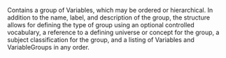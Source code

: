 Contains a group of Variables, which may be ordered or hierarchical. In addition to the name, label, and description of the group, the structure allows for defining the type of group using an optional controlled vocabulary, a reference to a defining universe or concept for the group, a subject classification for the group, and a listing of Variables and VariableGroups in any order.